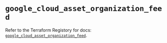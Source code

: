 # `google_cloud_asset_organization_feed`

Refer to the Terraform Registory for docs: [`google_cloud_asset_organization_feed`](https://registry.terraform.io/providers/hashicorp/google/5.21.0/docs/resources/cloud_asset_organization_feed).
